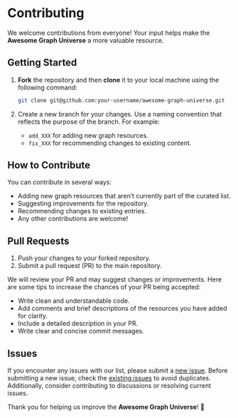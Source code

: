 # Contributing

We welcome contributions from everyone! Your input helps make the **Awesome Graph Universe** a more valuable resource.

## Getting Started

1. **Fork** the repository and then **clone** it to your local machine using the following command:

    ```sh
    git clone git@github.com:your-username/awesome-graph-universe.git
    ```

2. Create a new branch for your changes. Use a naming convention that reflects the purpose of the branch. For example:
   - `add_XXX` for adding new graph resources.
   - `fix_XXX` for recommending changes to existing content.

## How to Contribute

You can contribute in several ways:

- Adding new graph resources that aren’t currently part of the curated list.
- Suggesting improvements for the repository.
- Recommending changes to existing entries.
- Any other contributions are welcome!

## Pull Requests

1. Push your changes to your forked repository.
2. Submit a pull request (PR) to the main repository.

We will review your PR and may suggest changes or improvements. Here are some tips to increase the chances of your PR being accepted:

- Write clean and understandable code.
- Add comments and brief descriptions of the resources you have added for clarity.
- Include a detailed description in your PR.
- Write clear and concise commit messages.

## Issues

If you encounter any issues with our list, please submit a [new issue](https://github.com/graphgeeks-lab/awesome-graph-universe/issues). Before submitting a new issue, check the [existing issues](https://github.com/graphgeeks-lab/awesome-graph-universe/issues) to avoid duplicates. Additionally, consider contributing to discussions or resolving current issues.

Thank you for helping us improve the **Awesome Graph Universe**! 🚀
